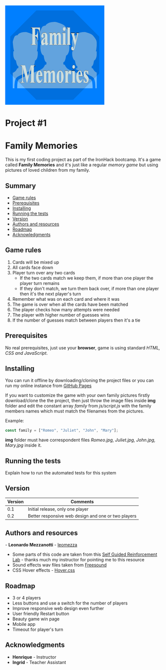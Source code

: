 ![logo_game](./img/CardCover.png)

# Project #1

# Family Memories

This is my first coding project as part of the IronHack bootcamp. It's a game called **Family Memories** and it's just like a regular _memory game_ but using pictures of loved children from my family.

## Summary

- [Game rules](#game-rules)
- [Prerequisites](#prerequisites)
- [Installing](#installing)
- [Running the tests](#running-the-tests)
- [Version](#version)
- [Authors and resources](#authors-and-resources)
- [Roadmap](#roadmap)
- [Acknowledgments](#acknowledgments)

## Game rules

1. Cards will be mixed up
2. All cards face down
3. Player turn over any two cards
   - If the two cards match we keep them, if more than one player the player turn remains
   - If they don't match, we turn them back over, if more than one player then it's the next player's turn
4. Remember what was on each card and where it was
5. The game is over when all the cards have been matched
6. The player checks how many attempts were needed
7. The player with higher number of guesses wins
8. If the number of guesses match between players then it's a tie

## Prerequisites

No real prerequisites, just use your **browser**, game is using standard _HTML, CSS and JavaScript_.

## Installing

You can run it offline by downloading/cloning the project files or you can run my online instance from [GitHub Pages](https://leomezza.github.io/FamilyMemories-IH-Mod1/)

If you want to customize the game with your own family pictures firstly download/clone the the project, then just throw the image files inside **img** folder and edit the constant array _family_ from _js/script.js_ with the family members names which must match the filenames from the pictures.

Example:

```javascript
const family = ["Romeo", "Juliet", "John", "Mary"];
```

**img** folder must have correspondent files _Romeo.jpg, Juliet.jpg, John.jpg, Mary.jpg_ inside it.

## Running the tests

Explain how to run the automated tests for this system

## Version

| Version | Comments                                            |
| ------- | --------------------------------------------------- |
| 0.1     | Initial release, only one player                    |
| 0.2     | Better responsive web design and one or two players |

## Authors and resources

*-* **Leonardo Mezzanotti** - [leomezza](https://github.com/leomezza)

* Some parts of this code are taken from this [Self Guided Reinforcement Lab](https://github.com/ironhack-labs/lab-javascript-memory-game) - thanks much my instructor for pointing me to this resource
* Sound effects wav files taken from [Freesound](https://freesound.org/)
* CSS Hover effects - [Hover.css](https://ianlunn.github.io/Hover/)

## Roadmap

- 3 or 4 players
- Less buttons and use a switch for the number of players
- Improve responsive web design even further
- User friendly Restart button
- Beauty game win page
- Mobile app
- Timeout for player's turn

## Acknowledgments

- **Henrique** - Instructor
- **Ingrid** - Teacher Assistant

